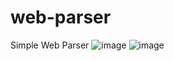 # web-parser
Simple Web Parser
![image](https://user-images.githubusercontent.com/126414939/225313980-3e819ae7-3f6a-44ea-9339-a547a1152e57.png)
![image](https://user-images.githubusercontent.com/126414939/225314055-f693ddbd-0338-43b3-9f20-677b21db3d9e.png)
